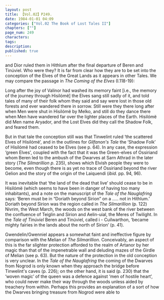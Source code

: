 ```yaml
---
layout: post
title: 【Vol.02】P249.
date: 1984-01-01 04:09
categories: ["Vol.02 The Book of Lost Tales II"]
chapters: [""]
page_num: 249
characters: 
tags: 
description: 
published: true
---
```


<p style="text-indent: 0;">
and Dior ruled them in Hithlum after the final departure of Beren and Tinúviel. Who were they? It is far from clear how they are to be set into the conception of the Elves of the Great Lands as it appears in other Tales. We may compare the passage in <I>The Coming of the Elves</I> (I.118-19):
</p>

Long after the joy of Valinor had washed its memory faint [i.e., the memory of the journey through Hisilómë] the Elves sang still sadly of it, and told tales of many of their folk whom they said and say were lost in those old forests and ever wandered there in sorrow. Still were they there long after when Men were shut in Hisilómë by Melko, and still do they dance there when Men have wandered far over the lighter places of the Earth. Hisilómë did Men name Aryador, and the Lost Elves did they call the Shadow Folk, and feared them.

But in that tale the conception still was that Tinwelint ruled ‘the scattered Elves of Hisilómë’, and in the outlines for <I>Gilfanon's Tale</I> the ‘Shadow Folk’ of Hisilómë had ceased to be Elves (see p. 64). In any case, the expression ‘green Elves', coupled with the fact that it was the Green-elves of Ossiriand whom Beren led to the ambush of the Dwarves at Sarn Athrad in the later story (<I>The Silmarillion p</I>. 235), shows which Elvish people they were to become, even though there is as yet no trace of Ossiriand beyond the river Gelion and the story of the origin of the Laiquendi (<I>ibid</I>. pp. 94, 96).

It was inevitable that ‘the land of the dead that live’ should cease to be in Hisilómë (which seems to have been in danger of having too many inhabitants), and a note on the manuscript of the <I>Tale of the Nauglafring</I> says: ‘Beren must be in “Doriath beyond Sirion” on a ..... not in Hithlum.’ Doriath beyond Sirion was the region called in <I>The Silmarillion</I> (p. 122) Nivrim, the West March, the woods on the west bank of the river between the confluence of Teiglin and Sirion and Aelin-uial, the Meres of Twilight. In the <I>Tale of Tinúviel</I> Beren and Tinúviel, called i - Cuilwarthon, ‘became mighty fairies in the lands about the north of Sirion’ (p. 41).

Gwendelin/Gwenniel appears a somewhat faint and ineffective figure by comparison with the Melian of <I>The Silmarillion</I>. Conceivably, an aspect of this is the far slighter protection afforded to the realm of Artanor by her magic than that of the impenetrable wall and deluding mazes of the Girdle of Melian (see p. 63). But the nature of the protection in the old conception is very unclear. In the <I>Tale of the Nauglafring</I> the coming of the Dwarves from Nogrod is only known when they approach the bridge before Tinwelint's caves (p. 226); on the other hand, it is said (p. 230) that the ‘woven magic’ of the queen was a defence against ‘men of hostile heart’, who could never make their way through the woods unless aided by treachery from within. Perhaps this provides an explanation of a sort of how the Dwarves bringing treasure from Nogrod were able to

